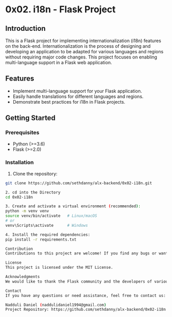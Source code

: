 # 0x02. i18n - Flask Project

## Introduction

This is a Flask project for implementing internationalization (i18n) features on the back-end. Internationalization is the process of designing and developing an application to be adapted for various languages and regions without requiring major code changes. This project focuses on enabling multi-language support in a Flask web application.

## Features

- Implement multi-language support for your Flask application.
- Easily handle translations for different languages and regions.
- Demonstrate best practices for i18n in Flask projects.

## Getting Started

### Prerequisites

- Python (>=3.6)
- Flask (>=2.0)

### Installation

1. Clone the repository:

```bash
git clone https://github.com/sethdanny/alx-backend/0x02-i18n.git

2. cd into the Directory
cd 0x02-i18n

3. Create and activate a virtual environment (recommended):
python -m venv venv
source venv/bin/activate   # Linux/macOS
# or
venv\Scripts\activate      # Windows

4. Install the required dependencies:
pip install -r requirements.txt

Contribution
Contributions to this project are welcome! If you find any bugs or want to add new features, please create a pull request with your changes.

License
This project is licensed under the MIT License.

Acknowledgments
We would like to thank the Flask community and the developers of various Flask extensions that have made this project possible.

Contact
If you have any questions or need assistance, feel free to contact us:

Nadduli Daniel (naddulidaniel1994@gmail.com)
Project Repository: https://github.com/sethdanny/alx-backend/0x02-i18n